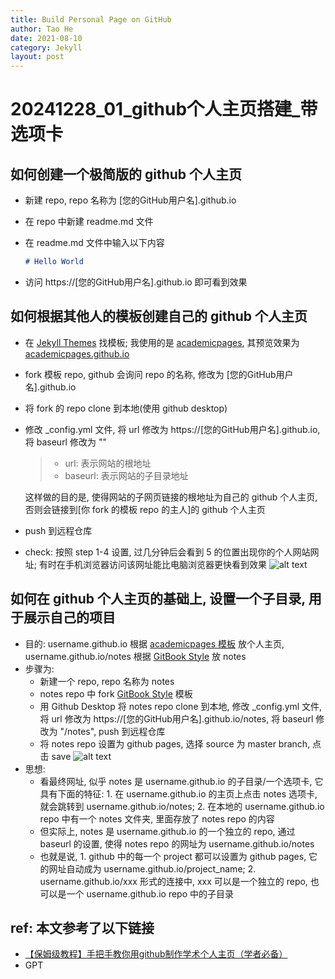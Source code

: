 ```yaml
---
title: Build Personal Page on GitHub
author: Tao He
date: 2021-08-10
category: Jekyll
layout: post
---
```



# 20241228_01_github个人主页搭建_带选项卡

## 如何创建一个极简版的 github 个人主页

- 新建 repo, repo 名称为 [您的GitHub用户名].github.io
- 在 repo 中新建 readme.md 文件
- 在 readme.md 文件中输入以下内容

  ```markdown
  # Hello World
  ```

- 访问 https://[您的GitHub用户名].github.io 即可看到效果

## 如何根据其他人的模板创建自己的 github 个人主页

- 在 [Jekyll Themes](https://www.bing.com/search?q=jekyll+theme&form=ANNTH1&refig=E2119464A82D4812AA25ADA3F678D8BC&pc=DCTS&pqlth=0&assgl=12&sgcn=jekyll+theme&qs=HS&smvpcn=0&swbcn=10&sc=10-0&sp=1&ghc=0&cvid=E2119464A82D4812AA25ADA3F678D8BC&clckatsg=1&hsmssg=0) 找模板; 我使用的是 [academicpages](https://github.com/academicpages/academicpages.github.io), 其预览效果为 [academicpages.github.io](https://academicpages.github.io/)
- fork 模板 repo, github 会询问 repo 的名称, 修改为 [您的GitHub用户名].github.io
- 将 fork 的 repo clone 到本地(使用 github desktop)
- 修改 _config.yml 文件, 将 url 修改为 https://[您的GitHub用户名].github.io, 将 baseurl 修改为 ""
  
  > - url: 表示网站的根地址
  > - baseurl: 表示网站的子目录地址

  这样做的目的是, 使得网站的子网页链接的根地址为自己的 github 个人主页, 否则会链接到[你 fork 的模板 repo 的主人]的 github 个人主页
- push 到远程仓库
- check: 按照 step 1-4 设置, 过几分钟后会看到 5 的位置出现你的个人网站网址; 有时在手机浏览器访问该网址能比电脑浏览器更快看到效果
  ![alt text](image-26.png)


## 如何在 github 个人主页的基础上, 设置一个子目录, 用于展示自己的项目

- 目的: username.github.io 根据 [academicpages 模板](https://academicpages.github.io/) 放个人主页, username.github.io/notes 根据 [GitBook Style](https://sighingnow.github.io/jekyll-gitbook) 放 notes
- 步骤为:
  - 新建一个 repo, repo 名称为 notes
  - notes repo 中 fork [GitBook Style](https://sighingnow.github.io/jekyll-gitbook) 模板
  - 用 Github Desktop 将 notes repo clone 到本地, 修改 _config.yml 文件, 将 url 修改为 https://[您的GitHub用户名].github.io/notes, 将 baseurl 修改为 "/notes", push 到远程仓库
  - 将 notes repo 设置为 github pages, 选择 source 为 master branch, 点击 save
    ![alt text](image-27.png)
- 思想:
  - 看最终网址, 似乎 notes 是 username.github.io 的子目录/一个选项卡, 它具有下面的特征: 1. 在 username.github.io 的主页上点击 notes 选项卡, 就会跳转到 username.github.io/notes; 2. 在本地的 username.github.io repo 中有一个 notes 文件夹, 里面存放了 notes repo 的内容
  - 但实际上, notes 是 username.github.io 的一个独立的 repo, 通过 baseurl 的设置, 使得 notes repo 的网址为 username.github.io/notes
  - 也就是说, 1. github 中的每一个 project 都可以设置为 github pages, 它的网址自动成为 username.github.io/project_name; 2. username.github.io/xxx 形式的连接中, xxx 可以是一个独立的 repo, 也可以是一个 username.github.io repo 中的子目录

## ref: 本文参考了以下链接

- [【保姆级教程】手把手教你用github制作学术个人主页（学者必备）](https://blog.csdn.net/qd1813100174/article/details/128604858)
- GPT


[1]: https://github.com/allejo/jekyll-toc
